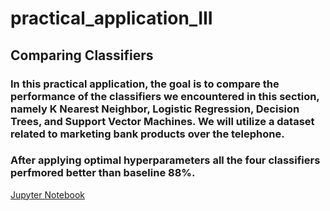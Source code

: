 # practical_application_III
## Comparing Classifiers
### In this practical application, the goal is to compare the performance of the classifiers we encountered in this section, namely K Nearest Neighbor, Logistic Regression, Decision Trees, and Support Vector Machines. We will utilize a dataset related to marketing bank products over the telephone. 

### After applying optimal hyperparameters all the four classifiers perfmored better than baseline 88%.
[Jupyter Notebook](https://github.com/rajsandilya/practical_application_III/blob/main/prompt_III.ipynb)


